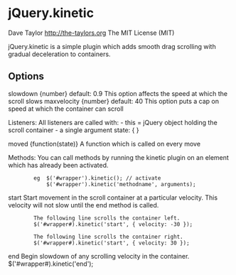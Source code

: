 jQuery.kinetic
==============
Dave Taylor <http://the-taylors.org>
The MIT License (MIT)

jQuery.kinetic is a simple plugin which adds smooth drag scrolling with 
gradual deceleration to containers.

Options
-------
slowdown    {number}    default: 0.9    This option affects the speed at which the scroll slows
maxvelocity {number}    default: 40     This option puts a cap on speed at which the container
                                        can scroll

Listeners:  All listeners are called with:
            - this = jQuery object holding the scroll container
            - a single argument state: { }

moved       {function(state)}           A function which is called on every move

Methods:    You can call methods by running the kinetic plugin
            on an element which has already been activated.

            eg  $('#wrapper').kinetic(); // activate
                $('#wrapper').kinetic('methodname', arguments);

start       Start movement in the scroll container at a particular velocity.
            This velocity will not slow until the end method is called.

            The following line scrolls the container left.
            $('#wrapper#).kinetic('start', { velocity: -30 });

            The following line scrolls the container right.
            $('#wrapper#).kinetic('start', { velocity: 30 });

end         Begin slowdown of any scrolling velocity in the container.
            $('#wrapper#).kinetic('end');


